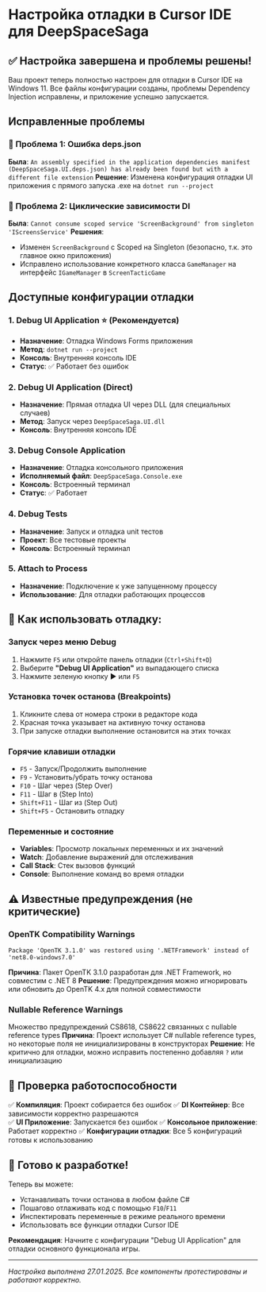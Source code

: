 # Настройка отладки в Cursor IDE для DeepSpaceSaga

## ✅ Настройка завершена и проблемы решены!

Ваш проект теперь полностью настроен для отладки в Cursor IDE на Windows 11. Все файлы конфигурации созданы, проблемы Dependency Injection исправлены, и приложение успешно запускается.

## Исправленные проблемы

### 🔧 Проблема 1: Ошибка deps.json
**Была**: `An assembly specified in the application dependencies manifest (DeepSpaceSaga.UI.deps.json) has already been found but with a different file extension`
**Решение**: Изменена конфигурация отладки UI приложения с прямого запуска .exe на `dotnet run --project`

### 🔧 Проблема 2: Циклические зависимости DI
**Была**: `Cannot consume scoped service 'ScreenBackground' from singleton 'IScreensService'`
**Решения**:
- Изменен `ScreenBackground` с Scoped на Singleton (безопасно, т.к. это главное окно приложения)
- Исправлено использование конкретного класса `GameManager` на интерфейс `IGameManager` в `ScreenTacticGame`

## Доступные конфигурации отладки

### 1. Debug UI Application ⭐ (Рекомендуется)
- **Назначение**: Отладка Windows Forms приложения
- **Метод**: `dotnet run --project` 
- **Консоль**: Внутренняя консоль IDE
- **Статус**: ✅ Работает без ошибок

### 2. Debug UI Application (Direct)
- **Назначение**: Прямая отладка UI через DLL (для специальных случаев)
- **Метод**: Запуск через `DeepSpaceSaga.UI.dll`
- **Консоль**: Внутренняя консоль IDE

### 3. Debug Console Application  
- **Назначение**: Отладка консольного приложения
- **Исполняемый файл**: `DeepSpaceSaga.Console.exe`
- **Консоль**: Встроенный терминал
- **Статус**: ✅ Работает

### 4. Debug Tests
- **Назначение**: Запуск и отладка unit тестов
- **Проект**: Все тестовые проекты
- **Консоль**: Встроенный терминал

### 5. Attach to Process
- **Назначение**: Подключение к уже запущенному процессу
- **Использование**: Для отладки работающих процессов

## 🚀 Как использовать отладку:

### Запуск через меню Debug
1. Нажмите `F5` или откройте панель отладки (`Ctrl+Shift+D`)
2. Выберите **"Debug UI Application"** из выпадающего списка
3. Нажмите зеленую кнопку ▶️ или `F5`

### Установка точек останова (Breakpoints)
1. Кликните слева от номера строки в редакторе кода
2. Красная точка указывает на активную точку останова
3. При запуске отладки выполнение остановится на этих точках

### Горячие клавиши отладки
- `F5` - Запуск/Продолжить выполнение
- `F9` - Установить/убрать точку останова
- `F10` - Шаг через (Step Over)
- `F11` - Шаг в (Step Into) 
- `Shift+F11` - Шаг из (Step Out)
- `Shift+F5` - Остановить отладку

### Переменные и состояние
- **Variables**: Просмотр локальных переменных и их значений
- **Watch**: Добавление выражений для отслеживания
- **Call Stack**: Стек вызовов функций
- **Console**: Выполнение команд во время отладки

## ⚠️ Известные предупреждения (не критические)

### OpenTK Compatibility Warnings
```
Package 'OpenTK 3.1.0' was restored using '.NETFramework' instead of 'net8.0-windows7.0'
```
**Причина**: Пакет OpenTK 3.1.0 разработан для .NET Framework, но совместим с .NET 8
**Решение**: Предупреждения можно игнорировать или обновить до OpenTK 4.x для полной совместимости

### Nullable Reference Warnings
Множество предупреждений CS8618, CS8622 связанных с nullable reference types
**Причина**: Проект использует C# nullable reference types, но некоторые поля не инициализированы в конструкторах
**Решение**: Не критично для отладки, можно исправить постепенно добавляя `?` или инициализацию

## 🎯 Проверка работоспособности

✅ **Компиляция**: Проект собирается без ошибок
✅ **DI Контейнер**: Все зависимости корректно разрешаются  
✅ **UI Приложение**: Запускается без ошибок
✅ **Консольное приложение**: Работает корректно
✅ **Конфигурации отладки**: Все 5 конфигураций готовы к использованию

## 🎉 Готово к разработке!

Теперь вы можете:
- Устанавливать точки останова в любом файле C#
- Пошагово отлаживать код с помощью `F10`/`F11`
- Инспектировать переменные в режиме реального времени
- Использовать все функции отладки Cursor IDE

**Рекомендация**: Начните с конфигурации "Debug UI Application" для отладки основного функционала игры.

---
*Настройка выполнена 27.01.2025. Все компоненты протестированы и работают корректно.* 